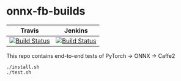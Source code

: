 onnx-fb-builds
========

| Travis | Jenkins |
|--------|---------|
| [![Build Status](https://travis-ci.org/onnxbot/onnx-fb-universe.svg?branch=master)](https://travis-ci.org/onnxbot/onnx-fb-universe) | [![Build Status](https://ci.pytorch.org/jenkins/buildStatus/icon?job=onnx-fb-universe-master)](https://ci.pytorch.org/jenkins/job/onnx-fb-universe-master/) |

This repo contains end-to-end tests of PyTorch -> ONNX -> Caffe2

```shell
./install.sh
./test.sh
```
